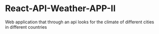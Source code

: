 # React-API-Weather-APP-II
Web application that through an api looks for the climate of different cities in different countries
